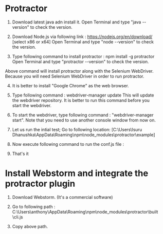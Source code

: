 # Protractor

1. Download latest java adn install it.
	Open Terminal and type "java --version" to check the version.

2. Download Node.js via following link : https://nodejs.org/en/download/ [select x86 or x64]
	Open Terminal and type "node --version" to check the version.

3. Type following command to install protractor : npm install -g protractor
	Open Terminal and type "protractor --version" to check the version.
	
Above command will install protractor along with the Selenium WebDriver. Because you will need Selenium WebDriver in order to run protractor.
	
4. It is better to install "Google Chrome" as the web browser.

5. Type following command : webdriver-manager update
	This will update the webdriver repository. It is better to run this command before you start the webdriver.

6. To start the webdriver, type following command : "webdriver-manager start". Note that you need to use another console window from now on.

7. Let us run the intial test; Go to following location: [C:\Users\Isuru Dhanushka\AppData\Roaming\npm\node_modules\protractor\example]

8. Now execute following command to run the conf.js file : <protractor conf.js>

9. That's it


Install Webstorm and integrate the protractor plugin
=====================================================

1. Download Webstorm. (It's a commercial software)

2. Go to following path : C:\Users\anthony\AppData\Roaming\npm\node_modules\protractor\built\cli.js

3. Copy above path.
